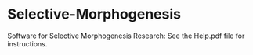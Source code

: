 # Selective-Morphogenesis
Software for Selective Morphogenesis Research: See the Help.pdf file for instructions.
